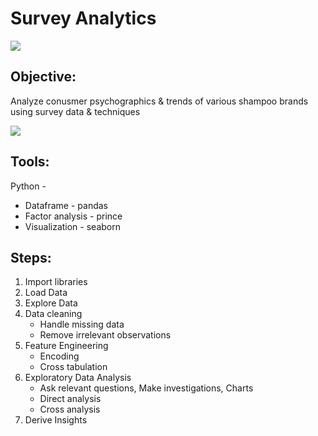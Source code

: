 # Survey Analytics
<img src="https://user-images.githubusercontent.com/28645647/117288177-d529be00-ae88-11eb-8839-ee156d163be1.png">


## Objective: 
Analyze conusmer psychographics & trends of various shampoo brands using survey data & techniques

<img src="https://user-images.githubusercontent.com/28645647/172805011-4fa2f67f-5a92-4a88-bea4-0c7d8a24c487.png">


## Tools:
Python - 
  * Dataframe - pandas
  * Factor analysis - prince
  * Visualization - seaborn


## Steps:
1. Import libraries
2. Load Data
3. Explore Data
4. Data cleaning
    * Handle missing data
    * Remove irrelevant observations
5. Feature Engineering
    * Encoding
    * Cross tabulation
6. Exploratory Data Analysis
    * Ask relevant questions, Make investigations, Charts
    * Direct analysis
    * Cross analysis
7. Derive Insights
    
